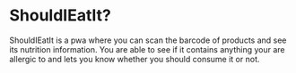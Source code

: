 # ShouldIEatIt?
ShouldIEatIt is a pwa where you can scan the barcode of products and see its nutrition information.
You are able to see if it contains anything your are allergic to and lets you know whether you should consume it or not. 
